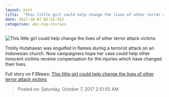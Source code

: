 ```yaml
---
layout: post
title:  "This little girl could help change the lives of other terror attack victims"
date: 2017-10-07 02:51:55Z
categories: abc-top-stories
---
```


![This little girl could help change the lives of other terror attack victims](http://www.abc.net.au/news/image/9026400-1x1-700x700.jpg)

Trinity Hutahaean was engulfed in flames during a terrorist attack on an Indonesian church. Now campaigners hope her case could help other innocent victims receive compensation for the injuries which have changed their lives.


Full story on F3News: [This little girl could help change the lives of other terror attack victims](http://www.f3nws.com/n/cCDWtE)

> Posted on: Saturday, October 7, 2017 2:51:55 AM
